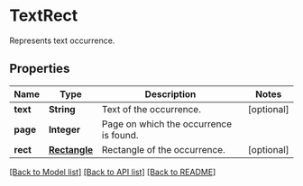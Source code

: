 ﻿
# TextRect
Represents text occurrence.

## Properties
Name | Type | Description | Notes
------------ | ------------- | ------------- | -------------
**text** | **String** | Text of the occurrence. | [optional]
**page** | **Integer** | Page on which the occurrence is found. | 
**rect** | [**Rectangle**](Rectangle.md) | Rectangle of the occurrence. | [optional]


[[Back to Model list]](../../README.md#documentation-for-models) [[Back to API list]](../../README.md#documentation-for-api-endpoints) [[Back to README]](../../README.md)



